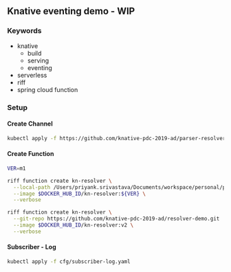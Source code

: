 ## Knative eventing demo - WIP

### Keywords
- knative
  - build
  - serving
  - eventing
- serverless
- riff
- spring cloud function

### Setup

#### Create Channel
```sh
kubectl apply -f https://github.com/knative-pdc-2019-ad/parser-resolver-channels/blob/master/usage_events.yaml
```

#### Create Function
```sh
VER=m1

riff function create kn-resolver \
  --local-path /Users/priyank.srivastava/Documents/workspace/personal/pdc-2019/resolver-demo \
  --image $DOCKER_HUB_ID/kn-resolver:${VER} \
  --verbose

riff function create kn-resolver \
  --git-repo https://github.com/knative-pdc-2019-ad/resolver-demo.git  \
  --image $DOCKER_HUB_ID/kn-resolver:v2 \
  --verbose

```

#### Subscriber - Log
```sh
kubectl apply -f cfg/subscriber-log.yaml
```